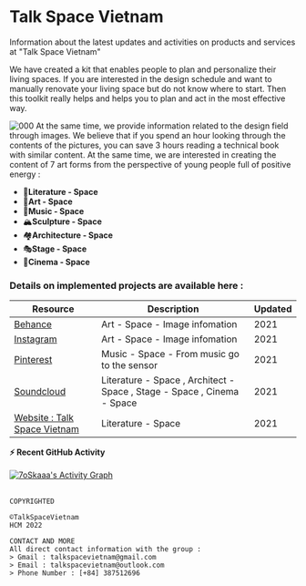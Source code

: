 
# Talk Space Vietnam

Information about the latest updates and activities on products and services at "Talk Space Vietnam"

We have created a kit that enables people to plan and personalize their living spaces. If you are interested in the design schedule and want to manually renovate your living space but do not know where to start. Then this toolkit really helps and helps you to plan and act in the most effective way.
 
 ![000](https://user-images.githubusercontent.com/81685113/168080400-2ec7b13b-84a7-4efb-9ec7-3434b3dd7530.png)
 At the same time, we provide information related to the design field through images. We believe that if you spend an hour looking through the contents of the pictures, you can save 3 hours reading a technical book with similar content. At the same time, we are interested in creating the content of 7 art forms from the perspective of young people full of positive energy : 
- 📰**Literature - Space**
- 🎨**Art - Space**
- 🤟**Music - Space**
- 🏔️**Sculpture - Space**
- 🏘️**Architecture - Space**
- 🎭**Stage - Space**
- 🎰**Cinema - Space**


### Details on implemented projects are available here :
|  Resource      |    Description   |     Updated  | 
| ------------- | ------------- | ------------- |
|   [Behance ](https://www.notion.so/Behance-2f3af5c0e0f24537bfeaa1943286a241)  |      Art - Space - Image infomation       |        2021  | 
|   [Instagram](https://www.notion.so/Instagram-7e76b94f69df40f3991a90befb26b500)  |      Art - Space - Image infomation       |       2021   |
|   [Pinterest](https://www.notion.so/Pinterest-52f3ff76c4bc46bb92bc612db617c64b)     |    Music - Space - From music go to the sensor  |        2021  |
|   [Soundcloud](https://www.notion.so/Soundcloud-4720895f94fb4f1bab7f5f0cf08575ce)  |       Literature - Space  , Architect - Space , Stage - Space , Cinema - Space       |      2021    |
|   [Website : Talk Space Vietnam](https://www.notion.so/Website-Talk-Space-Vietnam-49b88196775e42c4bbad81b81c1bba8f)  |      Literature - Space       |         2021  |


  <summary><b>⚡ Recent GitHub Activity</b></summary>
  <br/>
   <a href="https://github.com/7oSkaaa"><img alt="7oSkaaa's Activity Graph" src="https://activity-graph.herokuapp.com/graph?username=7oSkaaa&custom_title=7oSkaaa's%20Contribution%20Graph&theme=react-dark" /></a>
  <br/>
<br/>


```
COPYRIGHTED 

©TalkSpaceVietnam
HCM 2022

CONTACT AND MORE
All direct contact information with the group :
> Gmail : talkspacevietnam@gmail.com
> Email : talkspacevietnam@outlook.com
> Phone Number : [+84] 387512696

```

